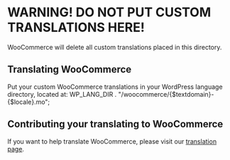 # WARNING! DO NOT PUT CUSTOM TRANSLATIONS HERE!

WooCommerce will delete all custom translations placed in this directory.

## Translating WooCommerce
Put your custom WooCommerce translations in your WordPress language directory, located at: WP_LANG_DIR . "/woocommerce/{$textdomain}-{$locale}.mo";

## Contributing your translating to WooCommerce
If you want to help translate WooCommerce, please visit our [translation page](https://translate.wordpress.org/projects/wp-plugins/woocommerce).

